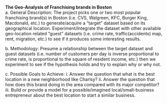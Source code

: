 <b>The Geo-Analysis of Franchising brands in Boston </b><br>
a.     General Description:
The project picks one or two most popular franchising brand(s) in Boston (i.e. CVS, Walgreen, KFC, Burger King, Macdonald, etc.) 
to generate/acquire a “target” dataset based on its geographical location. Experiment/Integrate the dataset with other available 
geo-location related “guest” datasets (i.e. crime rate, traffic(accidents) map, rent, migration, etc.) to see if it produces some 
interesting results.
 
b.     Methodology:
Presume a relationship between the target dataset and guest datasets (i.e. number of customers per day is inverse proportional to 
crime rate, is proportional to the square of resident income, etc.) then we experiment to see if the hypothesis holds and try to 
explain why or why not.
 
c.	Possible Goals to Achieve:
  i. Answer the question that what is the best location in a new neighborhood like Charlsy?
  ii. Answer the question that how does this brand doing in the area compared with its major competitor?
  iii. Build or provide a model for a possible/imagined local/small-business entrepreneur about the best location to start a similar 
       business.
